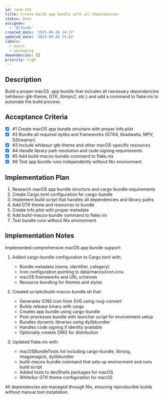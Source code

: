 ```yaml
---
id: task-254
title: Create macOS app bundle with all dependencies
status: Done
assignee:
  - '@claude'
created_date: '2025-09-26 14:27'
updated_date: '2025-09-26 15:42'
labels:
  - macos
  - packaging
dependencies: []
priority: high
---
```


## Description

Build a proper macOS .app bundle that includes all necessary dependencies (whitesur-gtk-theme, GTK, libmpv2, etc.) and add a command to flake.nix to automate the build process

## Acceptance Criteria
<!-- AC:BEGIN -->
- [x] #1 Create macOS app bundle structure with proper Info.plist
- [x] #2 Bundle all required dylibs and frameworks (GTK4, libadwaita, MPV, GStreamer)
- [x] #3 Include whitesur-gtk-theme and other macOS-specific resources
- [x] #4 Handle library path resolution and code signing requirements
- [x] #5 Add build-macos-bundle command to flake.nix
- [x] #6 Test app bundle runs independently without Nix environment
<!-- AC:END -->


## Implementation Plan

1. Research macOS app bundle structure and cargo-bundle requirements
2. Create Cargo.toml configuration for cargo-bundle
3. Implement build script that handles all dependencies and library paths
4. Add GTK theme and resources to bundle
5. Create Info.plist with proper metadata
6. Add build-macos-bundle command to flake.nix
7. Test bundle runs without Nix environment

## Implementation Notes

Implemented comprehensive macOS app bundle support:

1. Added cargo-bundle configuration to Cargo.toml with:
   - Bundle metadata (name, identifier, category)
   - Icon configuration pointing to data/macos/icon.icns
   - macOS frameworks and URL schemes
   - Resource bundling for themes and styles

2. Created scripts/build-macos-bundle.sh that:
   - Generates ICNS icon from SVG using rsvg-convert
   - Builds release binary with cargo
   - Creates app bundle using cargo-bundle
   - Post-processes bundle with launcher script for environment setup
   - Bundles dynamic libraries using dylibbundler
   - Handles code signing if identity available
   - Optionally creates DMG for distribution

3. Updated flake.nix with:
   - macOSBundleTools list including cargo-bundle, librsvg, imagemagick, dylibbundler
   - build-macos-bundle command that sets up environment and runs build script
   - Added tools to devShells packages for macOS
   - WhiteSur GTK theme configuration for macOS

All dependencies are managed through Nix, ensuring reproducible builds without manual tool installation.
